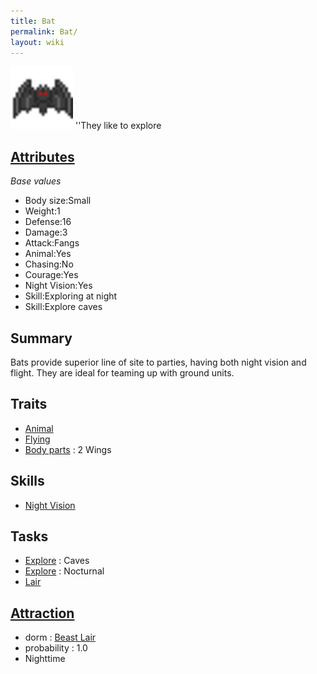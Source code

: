 ```yaml
---
title: Bat
permalink: Bat/
layout: wiki
---
```


<img src="bat.png" title="fig:bat.png" alt="bat.png" width="100" />
''They like to explore

[Attributes](Attributes "wikilink")
-------------------------------------

*Base values*

-   Body size:Small
-   Weight:1
-   Defense:16
-   Damage:3
-   Attack:Fangs
-   Animal:Yes
-   Chasing:No
-   Courage:Yes
-   Night Vision:Yes
-   Skill:Exploring at night
-   Skill:Explore caves

Summary
-------

Bats provide superior line of site to parties, having both night vision
and flight. They are ideal for teaming up with ground units.

Traits
------

-   [Animal](Animal "wikilink")
-   [Flying](Flying "wikilink")
-   [Body parts](Body_Parts "wikilink") : 2 Wings

Skills
------

-   [Night Vision](Night_Vision "wikilink")

Tasks
-----

-   [Explore](Explore "wikilink") : Caves
-   [Explore](Explore "wikilink") : Nocturnal
-   [Lair](Beast_Lair "wikilink")

[Attraction](Immigration "wikilink")
-------------------------------------

-   dorm : [Beast Lair](Beast_Lair "wikilink")
-   probability : 1.0
-   Nighttime

